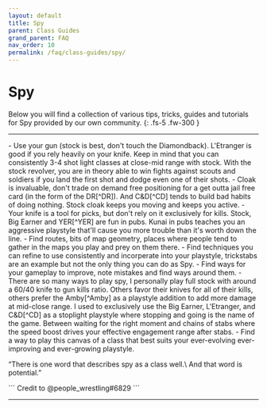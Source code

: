 ```yaml
---
layout: default
title: Spy
parent: Class Guides
grand_parent: FAQ
nav_order: 10
permalink: /faq/class-guides/spy/
---
```


# Spy
Below you will find a collection of various tips, tricks, guides and tutorials for Spy provided by our own community.
{: .fs-5 .fw-300 }

---

<div class="code-example" markdown="1">
- Use your gun (stock is best, don't touch the Diamondback). L'Etranger is good if you rely heavily on your knife. Keep in mind that you can consistently 3-4 shot light classes at close-mid range with stock. With the stock revolver, you are in theory able to win fights against scouts and soldiers if you land the first shot and dodge even one of their shots.
- Cloak is invaluable, don't trade on demand free positioning for a get outta jail free card (in the form of the DR[^DR]). And C&D[^CD] tends to build bad habits of doing nothing. Stock cloak keeps you moving and keeps you active.
- Your knife is a tool for picks, but don't rely on it exclusively for kills. Stock, Big Earner and YER[^YER] are fun in pubs. Kunai in pubs teaches you an aggressive playstyle that'll cause you more trouble than it's worth down the line.
- Find routes, bits of map geometry, places where people tend to gather in the maps you play and prey on them there.
- Find techniques you can refine to use consistently and incorperate into your playstyle, trickstabs are an example but not the only thing you can do as Spy. 
- Find ways for your gameplay to improve, note mistakes and find ways around them. 
- There are so many ways to play spy, I personally play full stock with around a 60/40 knife to gun kills ratio. Others favor their knives for all of their kills, others prefer the Amby[^Amby] as a playstyle addition to add more damage at mid-close range. I used to exclusively use the Big Earner, L'Etranger, and C&D[^CD] as a stoplight playstyle where stopping and going is the name of the game. Between waiting for the right moment and chains of stabs where the speed boost drives your effective engagement range after stabs.
- Find a way to play this canvas of a class that best suits your ever-evolving ever-improving and ever-growing playstyle.

“There is one word that describes spy as a class well.\\
And that word is potential.”

[^DR]: Dead Ringer
[^CD]: Cloak and Dagger
[^YER]: Your Eternal Reward
[^Amby]: Ambassador
</div>
```
Credit to @people_wrestling#6829
```

---